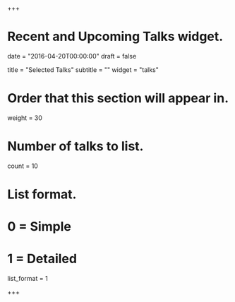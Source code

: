 +++
# Recent and Upcoming Talks widget.

date = "2016-04-20T00:00:00"
draft = false

title = "Selected Talks"
subtitle = ""
widget = "talks"

# Order that this section will appear in.
weight = 30

# Number of talks to list.
count = 10

# List format.
#   0 = Simple
#   1 = Detailed
list_format = 1

+++
